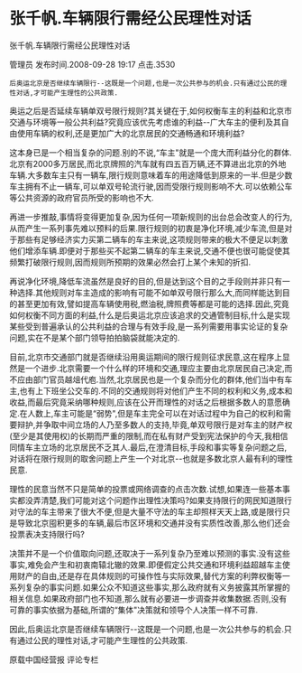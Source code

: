 # 张千帆.车辆限行需经公民理性对话  
张千帆.车辆限行需经公民理性对话

管理员 发布时间.2008-09-28 19:17  点击.3530



    后奥运北京是否继续车辆限行--这既是一个问题,也是一次公共参与的机会.只有通过公民的理性对话,才可能产生理性的公共政策.



奥运之后是否延续车辆单双号限行规则?其关键在于,如何权衡车主的利益和北京市交通与环境等一般公共利益?究竟应该优先考虑谁的利益--广大车主的便利及其自由使用车辆的权利,还是更加广大的北京居民的交通畅通和环境利益?



这本身已是一个相当复杂的问题.别的不说,“车主"就是一个庞大而利益分化的群体.北京有2000多万居民,而北京牌照的汽车就有四五百万辆,还不算进出北京的外地车辆.大多数车主只有一辆车,限行规则意味着车的用途降低到原来的一半.但是少数车主拥有不止一辆车,可以单双号轮流行驶,因而受限行规则影响不大.可以依赖公车等公共资源的政府官员所受的影响也不大.



再进一步推敲,事情将变得更加复杂,因为任何一项新规则的出台总会改变人的行为,从而产生一系列事先难以预料的后果.限行规则的初衷是净化环境,减少车流,但是对于那些有足够经济实力买第二辆车的车主来说,这项规则带来的极大不便足以刺激他们增添车辆.即便对于那些买不起第二辆车的车主来说,交通不便也很可能促使其频繁打破限行规则,因而规则所预期的效果必然会打上某个未知的折扣.



再说净化环境,降低车流虽然是良好的目的,但是达到这个目的之手段则并非只有一种选择.其他规则对车主造成的影响有可能不如单双号限行那么大,而同样能达到目的甚至更加有效,譬如提高车辆使用税,燃油税,牌照费等都是可能的选择.因此,究竟如何权衡不同方面的利益,什么是后奥运北京应该追求的交通管制目标,什么是实现某些受到普遍承认的公共利益的合理与有效手段,是一系列需要用事实论证的复杂问题,实在不是某个部门领导拍拍脑袋就能决定的.



目前,北京市交通部门就是否继续沿用奥运期间的限行规则征求民意,这在程序上显然是一个进步.北京需要一个什么样的环境和交通,理应主要由北京居民自己决定,而不应由部门官员越俎代庖.当然,北京居民也是一个复杂而分化的群体,他们当中有车主,也有上下班坐公交车的.不同的交通规则将对他们产生不同的权利和义务,成本和收益,而最后究竟采纳哪种规则,应该在公开而理性的对话之后根据多数人的意愿确定.在人数上,车主可能是“弱势",但是车主完全可以在对话过程中为自己的权利和需要辩护,并争取中间立场的人乃至多数人的支持,毕竟,单双号限行是对车主的财产权(至少是其使用权)的长期而严重的限制,而在私有财产受到宪法保护的今天,我相信同情车主立场的北京居民不乏其人.最后,在澄清目标,手段和事实等复杂问题之后,对话将在限行规则的取舍问题上产生一个对北京--也就是多数北京人最有利的理性民意.



理性的民意当然不只是简单的投票或网络调查的点击次数.试想,如果连一些基本事实都没弄清楚,我们可能对这个问题作出理性决策吗?如果支持限行的网民知道限行对守法的车主带来了很大不便,但是大量不守法的车主却照样天天上路,或是限行只是导致北京囤积更多的车辆,最后市区环境和交通并没有实质性改善,那么他们还会投票表决支持限行吗?



决策并不是一个价值取向问题,还取决于一系列复杂乃至难以预测的事实.没有这些事实,难免会产生和初衷南辕北辙的效果.即便假定公共交通和环境利益超越车主使用财产的自由,还是存在具体规则的可操作性与实际效果,替代方案的利弊权衡等一系列复杂的事实问题.如果公众不知道这些事实,那么政府就有义务披露其所掌握的相关信息.如果政府部门也不知道,那么就有必要进一步调查并收集数据.否则,没有可靠的事实依据为基础,所谓的“集体"决策就和领导个人决策一样不可靠.



因此,后奥运北京是否继续车辆限行--这既是一个问题,也是一次公共参与的机会.只有通过公民的理性对话,才可能产生理性的公共政策.



原载中国经营报 评论专栏